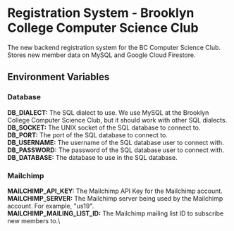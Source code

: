 # Registration System - Brooklyn College Computer Science Club

The new backend registration system for the BC Computer Science Club. Stores new member data on MySQL and Google Cloud Firestore.

## Environment Variables

### Database

**DB_DIALECT:** The SQL dialect to use. We use MySQL at the Brooklyn College Computer Science Club, but it should work with other SQL dialects.\
**DB_SOCKET:** The UNIX socket of the SQL database to connect to.\
**DB_PORT:** The port of the SQL database to connect to.\
**DB_USERNAME:** The username of the SQL database user to connect with.\
**DB_PASSWORD:** The password of the SQL database user to connect with.\
**DB_DATABASE:** The database to use in the SQL database.

### Mailchimp

**MAILCHIMP_API_KEY:** The Mailchimp API Key for the Mailchimp account.\
**MAILCHIMP_SERVER:** The Mailchimp server being used by the Mailchimp account. For example, "us19".\
**MAILCHIMP_MAILING_LIST_ID:** The Mailchimp mailing list ID to subscribe new members to.\
